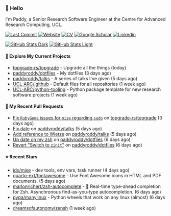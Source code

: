 ### 👋 Hello

I'm Paddy, a Senior Research Software Engineer at the Centre for Advanced
Research Computing, UCL.

[![Last Commit](https://img.shields.io/github/last-commit/paddyroddy/paddyroddy/main?label=updated)](https://github.com/paddyroddy)
[![Website](https://img.shields.io/badge/GitHub%20Pages-222?logo=githubpages&logoColor=fff&style=for-the-badge&style=flat)](https://paddyroddy.github.io)
[![CV](https://img.shields.io/badge/CV-PDF-pink.svg)](https://paddyroddy.github.io/cv)
[![Google Scholar](https://img.shields.io/badge/Google%20Scholar-4285F4?logo=googlescholar&logoColor=fff&style=for-the-badge&style=flat)](https://scholar.google.com/citations?user=OFigHUwAAAAJ)
[![Linkedin](https://img.shields.io/badge/LinkedIn-0A66C2?logo=linkedin&logoColor=fff&style=for-the-badge&style=flat)](https://www.linkedin.com/in/patrickjamesroddy)

[![GitHub Stats Dark](https://github-readme-stats-paddyroddy.vercel.app/api?username=paddyroddy&disable_animations=true&hide_border=true&hide_title=true&include_all_commits=true&rank_icon=github&show=prs_merged,reviews&show_icons=true&theme=tokyonight)](https://github.com/paddyroddy/paddyroddy#gh-dark-mode-only)
[![GitHub Stats Light](https://github-readme-stats-paddyroddy.vercel.app/api?username=paddyroddy&disable_animations=true&hide_border=true&hide_title=true&include_all_commits=true&rank_icon=github&show=prs_merged,reviews&show_icons=true&theme=default)](https://github.com/paddyroddy/paddyroddy#gh-light-mode-only)

#### 👷 Explore My Current Projects

- [topgrade-rs/topgrade](https://github.com/topgrade-rs/topgrade) - Upgrade all the things
  (today)
- [paddyroddy/dotfiles](https://github.com/paddyroddy/dotfiles) - My dotfiles
  (3 days ago)
- [paddyroddy/talks](https://github.com/paddyroddy/talks) - A series of talks I&#39;ve given
  (5 days ago)
- [UCL-ARC/.github](https://github.com/UCL-ARC/.github) - Default files for all repositories
  (1 week ago)
- [UCL-ARC/python-tooling](https://github.com/UCL-ARC/python-tooling) - Python package template for new research software projects
  (1 week ago)

#### 🔨 My Recent Pull Requests

- [Fix `RubyGems` issues for `mise` regarding `sudo`](https://github.com/topgrade-rs/topgrade/pull/887) on [topgrade-rs/topgrade](https://github.com/topgrade-rs/topgrade)
  (3 days ago)
- [Fix date](https://github.com/paddyroddy/talks/pull/57) on [paddyroddy/talks](https://github.com/paddyroddy/talks)
  (5 days ago)
- [Add reference to Wietze](https://github.com/paddyroddy/talks/pull/56) on [paddyroddy/talks](https://github.com/paddyroddy/talks)
  (5 days ago)
- [Up date oh my zsh](https://github.com/paddyroddy/dotfiles/pull/32) on [paddyroddy/dotfiles](https://github.com/paddyroddy/dotfiles)
  (6 days ago)
- [Revert &#34;Switch to `zinit`&#34;](https://github.com/paddyroddy/dotfiles/pull/31) on [paddyroddy/dotfiles](https://github.com/paddyroddy/dotfiles)
  (6 days ago)

#### ⭐ Recent Stars

- [jdx/mise](https://github.com/jdx/mise) - dev tools, env vars, task runner
  (4 days ago)
- [quarto-ext/fontawesome](https://github.com/quarto-ext/fontawesome) - Use Font Awesome icons in HTML and PDF documents.
  (5 days ago)
- [marlonrichert/zsh-autocomplete](https://github.com/marlonrichert/zsh-autocomplete) - 🤖 Real-time type-ahead completion for Zsh. Asynchronous find-as-you-type autocompletion.
  (6 days ago)
- [pypa/manylinux](https://github.com/pypa/manylinux) - Python wheels that work on any linux (almost)
  (6 days ago)
- [dreamsofautonomy/zensh](https://github.com/dreamsofautonomy/zensh)
  (1 week ago)
